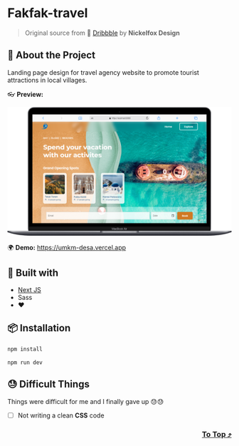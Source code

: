 # Fakfak-travel 

> Original source from 🏀 [Dribbble](https://dribbble.com/shots/17968645-Travel-Landing-Page) by **Nickelfox Design**

## 🥷 About the Project
Landing page design for travel agency website to promote tourist attractions in local villages.

👓 **Preview:**
<p align="center">
  <img src="./public/assets/preview3.png">
</p>

🌍 **Demo:** https://umkm-desa.vercel.app

## 👀 Built with
- [Next JS](https://nextjs.org/ "Next JS")
- Sass
- ❤️

## 📦 Installation
```
npm install
```
```
npm run dev
```

## 😓 Difficult Things
Things were difficult for me and I finally gave up 😓😓
- [ ] Not writing a clean **CSS** code

<h3 align="right">
      <a href="#readme">To Top ⤴️</a>
</h3>
